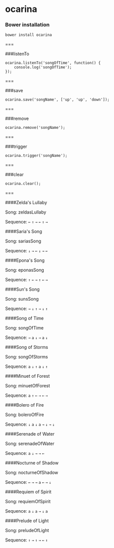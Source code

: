 ocarina
=======

### Bower installation
```
bower install ocarina
```
===

###listenTo

```
ocarina.listenTo('songOfTime', function() {
    console.log('songOfTime');
});
```

===

###save

```
ocarina.save('songName', ['up', 'up', 'down']);
```

===

###remove

```
ocarina.remove('songName');
```

===

###trigger

```
ocarina.trigger('songName');
```

===

###clear

```
ocarina.clear();
```

===

####Zelda's Lullaby

Song: zeldasLullaby

Sequence: `←` `↑` `→` `←` `↑` `→`

####Saria's Song

Song: sariasSong

Sequence: `↓` `→` `←` `↓` `→` `←`

####Epona's Song

Song: eponasSong

Sequence: `↑` `←` `→` `↑` `←` `→`

####Sun's Song

Song: sunsSong

Sequence: `→` `↓` `↑` `→` `↓` `↑`

####Song of Time

Song: songOfTime

Sequence: `→` `a` `↓` `→` `a` `↓`

####Song of Storms

Song: songOfStorms

Sequence: `a` `↓` `↑` `a` `↓` `↑`

####Minuet of Forest

Song: minuetOfForest

Sequence: `a` `↑` `←` `→` `←` `→`

####Bolero of Fire

Song: boleroOfFire

Sequence: `↓` `a` `↓` `a` `→` `↓` `→` `↓`

####Serenade of Water

Song: serenadeOfWater

Sequence: `a` `↓` `→` `→` `←`

####Nocturne of Shadow

Song: nocturneOfShadow

Sequence: `←` `→` `→` `a` `←` `→` `↓`

####Requiem of Spirit

Song: requiemOfSpirit

Sequence: `a` `↓` `a` `→` `↓` `a`

####Prelude of Light

Song: preludeOfLight

Sequence: `↑` `→` `↑` `→` `←` `↑`
